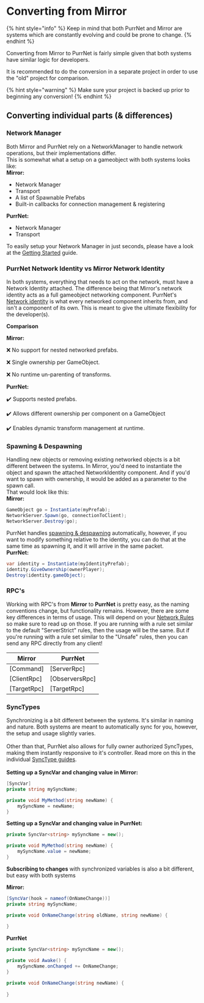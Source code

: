 # Converting from Mirror

{% hint style="info" %}
Keep in mind that both PurrNet and Mirror are systems which are constantly evolving and could be prone to change.
{% endhint %}

Converting from Mirror to PurrNet is fairly simple given that both systems have similar logic for developers.

It is recommended to do the conversion in a separate project in order to use the "old" project for comparison.

{% hint style="warning" %}
Make sure your project is backed up prior to beginning any conversion!
{% endhint %}

## Converting individual parts (& differences)

### Network Manager

Both Mirror and PurrNet rely on a NetworkManager to handle network operations, but their implementations differ. \
This is somewhat what a setup on a gameobject with both systems looks like:\
**Mirror:**

* Network Manager
* Transport
* A list of Spawnable Prefabs
* Built-in callbacks for connection management & registering

**PurrNet:**

* Network Manager
* Transport

To easily setup your Network Manager in just seconds, please have a look at the [Getting Started](../getting-started.md) guide.

### PurrNet Network Identity vs Mirror Network Identity

In both systems, everything that needs to act on the network, must have a Network Identity attached. The difference being that Mirror's network identity acts as a full gameobject networking component. PurrNet's [Network identity](../../systems-and-modules/network-identity/) is what every networked component inherits from, and isn't a component of its own. This is meant to give the ultimate flexibility for the developer(s).

**Comparison**

**Mirror:**

❌ No support for nested networked prefabs.

❌ Single ownership per GameObject.

❌ No runtime un-parenting of transforms.

**PurrNet:**

✔️ Supports nested prefabs.

✔️ Allows different ownership per component on a GameObject

✔️ Enables dynamic transform management at runtime.

### Spawning & Despawning

Handling new objects or removing existing networked objects is a bit different between the systems. In Mirror, you'd need to instantiate the object and spawn the attached NetworkIdentity component. And if you'd want to spawn with ownership, it would be added as a parameter to the spawn call. \
That would look like this:\
**Mirror:**

```csharp
GameObject go = Instantiate(myPrefab);
NetworkServer.Spawn(go, connectionToClient);
NetworkServer.Destroy(go);
```

PurrNet handles [spawning & despawning](../../systems-and-modules/spawning-and-despawning.md) automatically, however, if you want to modify something relative to the identity, you can do that at the same time as spawning it, and it will arrive in the same packet.\
**PurrNet:**

```csharp
var identity = Instantiate(myIdentityPrefab);
identity.GiveOwnership(ownerPlayer);
Destroy(identity.gameObject);
```

### RPC's

Working with RPC's from **Mirror** to **PurrNet** is pretty easy, as the naming conventions change, but functionality remains. However, there are some key differences in terms of usage. This will depend on your [Network Rules](../../systems-and-modules/network-manager/network-rules.md) so make sure to read up on those. If you are running with a rule set similar to the default "ServerStrict" rules, then the usage will be the same. But if you're running with a rule set similar to the "Unsafe" rules, then you can send any RPC directly from any client!

| Mirror       | PurrNet         |
| ------------ | --------------- |
| \[Command]   | \[ServerRpc]    |
| \[ClientRpc] | \[ObserversRpc] |
| \[TargetRpc] | \[TargetRpc]    |

### SyncTypes

Synchronizing is a bit different between the systems. It's similar in naming and nature. Both systems are meant to automatically sync for you, however, the setup and usage slightly varies.\
\
Other than that, PurrNet also allows for fully owner authorized SyncTypes, making them instantly responsive to it's controller. Read more on this in the individual [SyncType guides](../../systems-and-modules/network-identity/sync-types/).\
\
**Setting up a SyncVar and changing value in Mirror:**

```csharp
[SyncVar]
private string mySyncName;

private void MyMethod(string newName) {
    mySyncName = newName;
}
```

**Setting up a SyncVar and changing value in PurrNet:**

```csharp
private SyncVar<string> mySyncName = new();

private void MyMethod(string newName) {
    mySyncName.value = newName;
}
```

**Subscribing to changes** with synchronized variables is also a bit different, but easy with both systems

**Mirror:**

```csharp
[SyncVar(hook = nameof(OnNameChange))]
private string mySyncName;

private void OnNameChange(string oldName, string newName) {
    
}
```

**PurrNet**

```csharp
private SyncVar<string> mySyncName = new();

private void Awake() {
    mySyncName.onChanged += OnNameChange;
}

private void OnNameChange(string newName) {
    
}
```
